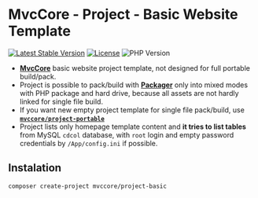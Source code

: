 # MvcCore - Project - Basic Website Template

[![Latest Stable Version](https://img.shields.io/badge/Stable-v5.0.0-brightgreen.svg?style=plastic)](https://github.com/mvccore/project-basic/releases)
[![License](https://img.shields.io/badge/License-BSD%203-brightgreen.svg?style=plastic)](https://mvccore.github.io/docs/mvccore/5.0.0/LICENCE.md)
![PHP Version](https://img.shields.io/badge/PHP->=5.4-brightgreen.svg?style=plastic)

- [**MvcCore**](https://github.com/mvccore/mvccore) basic website project template, not designed for full portable build/pack. 
- Project is possible to pack/build with [**Packager**](https://github.com/mvccore/packager) only into mixed modes with PHP 
  package and hard drive, because all assets are not hardly linked for single file build.
- If you want new empty project template for single file pack/build, use [**`mvccore/project-portable`**](https://github.com/mvccore/project-portable)
- Project lists only homepage template content and **it tries to list tables** from MySQL `cdcol` database, with `root` login and empty password credentials by `/App/config.ini` if possible.

## Instalation
```shell
composer create-project mvccore/project-basic
```
